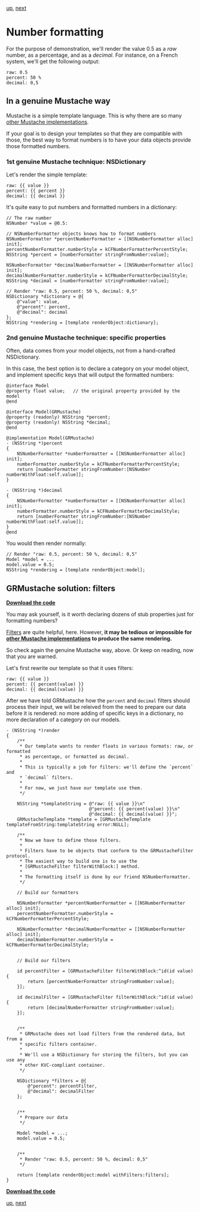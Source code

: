 [up](../../../../tree/master/Guides/sample_code), [next](indexes.md)

Number formatting
=================

For the purpose of demonstration, we'll render the value 0.5 as a *raw* number, as a percentage, and as a *decimal*. For instance, on a French system, we'll get the following output:

    raw: 0.5
    percent: 50 %
    decimal: 0,5


In a genuine Mustache way
-------------------------

Mustache is a simple template language. This is why there are so many [other Mustache implementations](https://github.com/defunkt/mustache/wiki/Other-Mustache-implementations).

If your goal is to design your templates so that they are compatible with those, the best way to format numbers is to have your data objects provide those formatted numbers.

### 1st genuine Mustache technique: NSDictionary

Let's render the simple template:

    raw: {{ value }}
    percent: {{ percent }}
    decimal: {{ decimal }}

It's quite easy to put numbers and formatted numbers in a dictionary:

```objc
// The raw number
NSNumber *value = @0.5:

// NSNumberFormatter objects knows how to format numbers
NSNumberFormatter *percentNumberFormatter = [[NSNumberFormatter alloc] init];
percentNumberFormatter.numberStyle = kCFNumberFormatterPercentStyle;
NSString *percent = [numberFormatter stringFromNumber:value];

NSNumberFormatter *decimalNumberFormatter = [[NSNumberFormatter alloc] init];
decimalNumberFormatter.numberStyle = kCFNumberFormatterDecimalStyle;
NSString *decimal = [numberFormatter stringFromNumber:value];

// Render "raw: 0.5, percent: 50 %, decimal: 0,5"
NSDictionary *dictionary = @{
    @"value": value,
    @"percent": percent,
    @"decimal": decimal
};
NSString *rendering = [template renderObject:dictionary];
```

### 2nd genuine Mustache technique: specific properties

Often, data comes from your model objects, not from a hand-crafted NSDictionary.

In this case, the best option is to declare a category on your model object, and implement specific keys that will output the formatted numbers:

```objc
@interface Model
@property float value;   // the original property provided by the model
@end

@interface Model(GRMustache)
@property (readonly) NSString *percent;
@property (readonly) NSString *decimal;
@end

@implementation Model(GRMustache)
- (NSString *)percent
{
    NSNumberFormatter *numberFormatter = [[NSNumberFormatter alloc] init];
    numberFormatter.numberStyle = kCFNumberFormatterPercentStyle;
    return [numberFormatter stringFromNumber:[NSNumber numberWithFloat:self.value]];
}

- (NSString *)decimal
{
    NSNumberFormatter *numberFormatter = [[NSNumberFormatter alloc] init];
    numberFormatter.numberStyle = kCFNumberFormatterDecimalStyle;
    return [numberFormatter stringFromNumber:[NSNumber numberWithFloat:self.value]];
}
@end
```

You would then render normally:

```objc
// Render "raw: 0.5, percent: 50 %, decimal: 0,5"
Model *model = ...
model.value = 0.5;
NSString *rendering = [template renderObject:model];
```

GRMustache solution: filters
----------------------------

**[Download the code](../../../../tree/master/Guides/sample_code/number_formatting)**

You may ask yourself, is it worth declaring dozens of stub properties just for formatting numbers?

[Filters](../filters.md) are quite helpful, here. However, **it may be tedious or impossible for [other Mustache implementations](https://github.com/defunkt/mustache/wiki/Other-Mustache-implementations) to produce the same rendering.**

So check again the genuine Mustache way, above. Or keep on reading, now that you are warned.

Let's first rewrite our template so that it uses filters:

    raw: {{ value }}
    percent: {{ percent(value) }}
    decimal: {{ decimal(value) }}

After we have told GRMustache how the `percent` and `decimal` filters should process their input, we will be releived from the need to prepare our data before it is rendered: no more adding of specific keys in a dictionary, no more declaration of a category on our models.

```objc
- (NSString *)render
{
    /**
     * Our template wants to render floats in various formats: raw, or formatted
     * as percentage, or formatted as decimal.
     *
     * This is typically a job for filters: we'll define the `percent` and
     * `decimal` filters.
     *
     * For now, we just have our template use them.
     */
     
    NSString *templateString = @"raw: {{ value }}\n"
                               @"percent: {{ percent(value) }}\n"
                               @"decimal: {{ decimal(value) }}";
    GRMustacheTemplate *template = [GRMustacheTemplate templateFromString:templateString error:NULL];
    
    /**
     * Now we have to define those filters.
     *
     * Filters have to be objects that conform to the GRMustacheFilter protocol.
     * The easiest way to build one is to use the
     * [GRMustacheFilter filterWithBlock:] method.
     *
     * The formatting itself is done by our friend NSNumberFormatter.
     */
    
    // Build our formatters
    
    NSNumberFormatter *percentNumberFormatter = [[NSNumberFormatter alloc] init];
    percentNumberFormatter.numberStyle = kCFNumberFormatterPercentStyle;

    NSNumberFormatter *decimalNumberFormatter = [[NSNumberFormatter alloc] init];
    decimalNumberFormatter.numberStyle = kCFNumberFormatterDecimalStyle;
    
    
    // Build our filters
    
    id percentFilter = [GRMustacheFilter filterWithBlock:^id(id value) {
        return [percentNumberFormatter stringFromNumber:value];
    }];
    
    id decimalFilter = [GRMustacheFilter filterWithBlock:^id(id value) {
        return [decimalNumberFormatter stringFromNumber:value];
    }];
    
    
    /**
     * GRMustache does not load filters from the rendered data, but from a
     * specific filters container.
     *
     * We'll use a NSDictionary for storing the filters, but you can use any
     * other KVC-compliant container.
     */
    
    NSDictionary *filters = @{
        @"percent": percentFilter,
        @"decimal": decimalFilter
    };
    
    
    /**
     * Prepare our data
     */
    
    Model *model = ...;
    model.value = 0.5;
    
    
    /**
     * Render "raw: 0.5, percent: 50 %, decimal: 0,5"
     */
     
    return [template renderObject:model withFilters:filters];
}
```

**[Download the code](../../../../tree/master/Guides/sample_code/number_formatting)**

[up](../../../../tree/master/Guides/sample_code), [next](indexes.md)